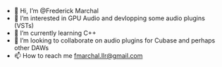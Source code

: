 - 👋 Hi, I’m @Frederick Marchal
- 👀 I’m interested in GPU Audio and devlopping some audio plugins (VSTs)
- 🌱 I’m currently learning C++
- 💞️ I’m looking to collaborate on audio plugins for Cubase and perhaps other DAWs 
- 📫 How to reach me fmarchal.llr@gmail.com

<!---
FrederickMarchal/FrederickMarchal is a ✨ special ✨ repository because its `README.md` (this file) appears on your GitHub profile.
You can click the Preview link to take a look at your changes.
--->
